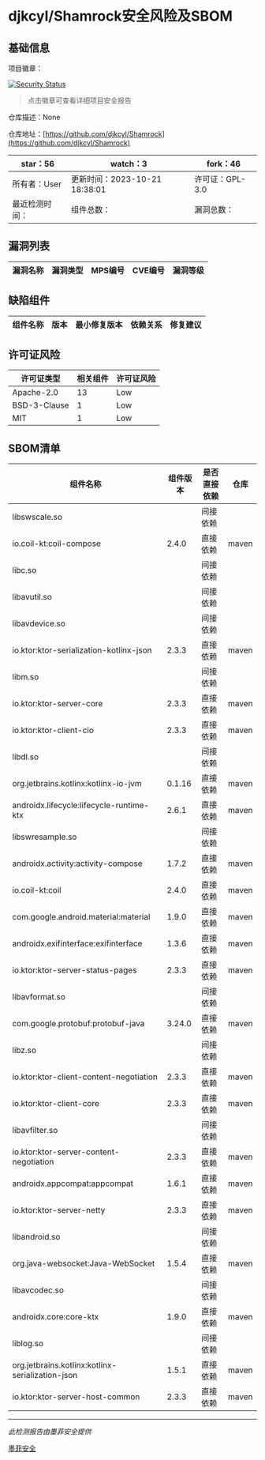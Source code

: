 # djkcyl/Shamrock安全风险及SBOM

## 基础信息

项目徽章：

[![Security Status](https://www.murphysec.com/platform3/v31/badge/1716516897532198912.svg)](https://www.murphysec.com/console/report/1716516897465090048/1716516897532198912)

> 点击徽章可查看详细项目安全报告

仓库描述：None

仓库地址：[https://github.com/djkcyl/Shamrock](https://github.com/djkcyl/Shamrock)

| star：56 | watch：3 | fork：46 |
| ----------- | -------------- | ------------ |
| 所有者：User | 更新时间：2023-10-21 18:38:01 | 许可证：GPL-3.0 |
| 最近检测时间： | 组件总数： | 漏洞总数： |




## 漏洞列表

| 漏洞名称 | 漏洞类型 | MPS编号 | CVE编号 | 漏洞等级 |
| ------- | ------ | ------- | ------ | ----- |





## 缺陷组件

| 组件名称 | 版本 | 最小修复版本 | 依赖关系 | 修复建议 |
| -------- | ---- | ------------ | -------- | -------- |





## 许可证风险

| 许可证类型 | 相关组件 | 许可证风险 |
| ---------- | -------- | ---------- |
|Apache-2.0|13|Low|
|BSD-3-Clause|1|Low|
|MIT|1|Low|




## SBOM清单

| 组件名称 | 组件版本 | 是否直接依赖 | 仓库 |
| -------- | -------- | ------------ | ---- |
|libswscale.so||间接依赖||
|io.coil-kt:coil-compose|2.4.0|直接依赖|maven|
|libc.so||间接依赖||
|libavutil.so||间接依赖||
|libavdevice.so||间接依赖||
|io.ktor:ktor-serialization-kotlinx-json|2.3.3|直接依赖|maven|
|libm.so||间接依赖||
|io.ktor:ktor-server-core|2.3.3|直接依赖|maven|
|io.ktor:ktor-client-cio|2.3.3|直接依赖|maven|
|libdl.so||间接依赖||
|org.jetbrains.kotlinx:kotlinx-io-jvm|0.1.16|直接依赖|maven|
|androidx.lifecycle:lifecycle-runtime-ktx|2.6.1|直接依赖|maven|
|libswresample.so||间接依赖||
|androidx.activity:activity-compose|1.7.2|直接依赖|maven|
|io.coil-kt:coil|2.4.0|直接依赖|maven|
|com.google.android.material:material|1.9.0|直接依赖|maven|
|androidx.exifinterface:exifinterface|1.3.6|直接依赖|maven|
|io.ktor:ktor-server-status-pages|2.3.3|直接依赖|maven|
|libavformat.so||间接依赖||
|com.google.protobuf:protobuf-java|3.24.0|直接依赖|maven|
|libz.so||间接依赖||
|io.ktor:ktor-client-content-negotiation|2.3.3|直接依赖|maven|
|io.ktor:ktor-client-core|2.3.3|直接依赖|maven|
|libavfilter.so||间接依赖||
|io.ktor:ktor-server-content-negotiation|2.3.3|直接依赖|maven|
|androidx.appcompat:appcompat|1.6.1|直接依赖|maven|
|io.ktor:ktor-server-netty|2.3.3|直接依赖|maven|
|libandroid.so||间接依赖||
|org.java-websocket:Java-WebSocket|1.5.4|直接依赖|maven|
|libavcodec.so||间接依赖||
|androidx.core:core-ktx|1.9.0|直接依赖|maven|
|liblog.so||间接依赖||
|org.jetbrains.kotlinx:kotlinx-serialization-json|1.5.1|直接依赖|maven|
|io.ktor:ktor-server-host-common|2.3.3|直接依赖|maven|


------

*此检测报告由墨菲安全提供*

[墨菲安全](www.murphysec.com)